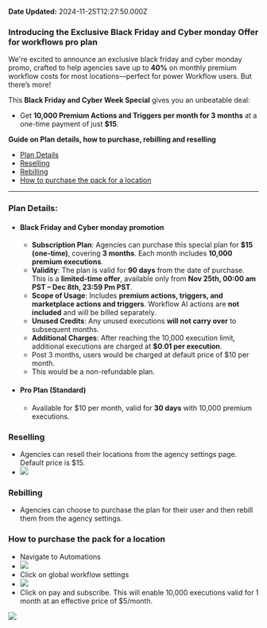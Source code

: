 **Date Updated:** 2024-11-25T12:27:50.000Z

### Introducing the Exclusive Black Friday and Cyber monday Offer for workflows pro plan

We're excited to announce an exclusive black friday and cyber monday promo, crafted to help agencies save up to **40%** on monthly premium workflow costs for most locations—perfect for power Workflow users. But there’s more!

This **Black Friday and Cyber Week Special** gives you an unbeatable deal:

* Get **10,000 Premium Actions and Triggers per month for 3 months** at a one-time payment of just **$15**.

  
**Guide on Plan details, how to purchase, rebilling and reselling**

* [Plan Details](#Plan-Details%3A)
* [Reselling](#Reselling)
* [Rebilling](#Rebilling)
* [How to purchase the pack for a location](#How-to-purchase-the-pack-for-a-location)

---

### **Plan Details:**

* #### **Black Friday and Cyber monday promotion**  
   * **Subscription Plan**: Agencies can purchase this special plan for **$15 (one-time)**, covering **3 months**. Each month includes **10,000 premium executions**.  
   * **Validity**: The plan is valid for **90 days** from the date of purchase. This is a **limited-time offer**, available only from **Nov 25th, 00:00 am PST – Dec 8th, 23:59 Pm PST**.  
   * **Scope of Usage**: Includes **premium actions, triggers, and marketplace actions and triggers**. Workflow AI actions are **not included** and will be billed separately.  
   * **Unused Credits**: Any unused executions **will not carry over** to subsequent months.  
   * **Additional Charges**: After reaching the 10,000 execution limit, additional executions are charged at **$0.01 per execution**.  
   * Post 3 months, users would be charged at default price of $10 per month.  
   * This would be a non-refundable plan.
* #### **Pro Plan (Standard)**  
   * Available for $10 per month, valid for **30 days** with 10,000 premium executions.

### **Reselling**

* Agencies can resell their locations from the agency settings page. Default price is $15.
* **![](https://s3.amazonaws.com/cdn.freshdesk.com/data/helpdesk/attachments/production/155037119336/original/CBjyPn6v6_5_H3xD78G7GBz_7HC0dy1LLg.png?1732515526)**

### **Rebilling**

* Agencies can choose to purchase the plan for their user and then rebill them from the agency settings.

### **How to purchase the pack for a location**

* Navigate to Automations
* ![](https://s3.amazonaws.com/cdn.freshdesk.com/data/helpdesk/attachments/production/155035064094/original/Whokvjv_AePZFuBq9x1mJ53STMJtZrHnNA.png?1729494302)
* Click on global workflow settings
* ![](https://s3.amazonaws.com/cdn.freshdesk.com/data/helpdesk/attachments/production/155037119360/original/fj4c6HCWkqAxjkRafEFHCaB0IKT9h-tuzA.png?1732515557)
* Click on pay and subscribe. This will enable 10,000 executions valid for 1 month at an effective price of $5/month.

![](https://s3.amazonaws.com/cdn.freshdesk.com/data/helpdesk/attachments/production/155037119400/original/hHTBja81QIoGTvzbEIwvVRfsdjMsnxo8wg.png?1732515594)